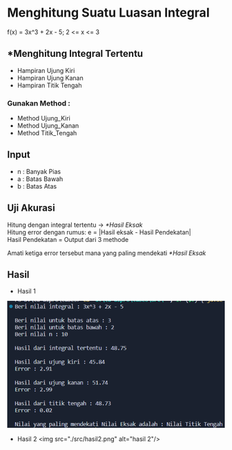 # Menghitung Suatu Luasan Integral

f(x) = 3x^3 + 2x - 5; 2 <= x <= 3

## \*Menghitung Integral Tertentu

- Hampiran Ujung Kiri
- Hampiran Ujung Kanan
- Hampiran Titik Tengah

### Gunakan Method :

- Method Ujung_Kiri
- Method Ujung_Kanan
- Method Titik_Tengah

## Input

- n : Banyak Pias
- a : Batas Bawah
- b : Batas Atas

## Uji Akurasi

Hitung dengan integral tertentu -> _\*Hasil Eksak_ <br>
Hitung error dengan rumus: e = |Hasil eksak - Hasil Pendekatan| <br>
Hasil Pendekatan = Output dari 3 methode

Amati ketiga error tersebut mana yang paling mendekati _\*Hasil Eksak_

## Hasil

- Hasil 1
<img src="./src/hasil1.png" alt="hasil 1"/>

- Hasil 2
<img src="./src/hasil2.png" alt="hasil 2"/>
